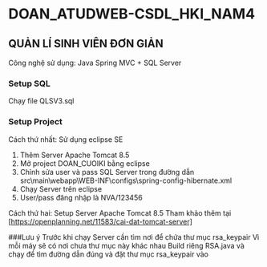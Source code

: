 # DOAN_ATUDWEB-CSDL_HKI_NAM4
## QUẢN LÍ SINH VIÊN ĐƠN GIẢN
Công nghệ sử dụng: Java Spring MVC + SQL Server
### Setup SQL
Chạy file QLSV3.sql
### Setup Project
Cách thứ nhất: Sử dụng eclipse SE
1. Thêm Server Apache Tomcat 8.5
2. Mở project DOAN_CUOIKI bằng eclipse
3. Chỉnh sửa user và pass SQL Server trong đường dẫn src\main\webapp\WEB-INF\configs\spring-config-hibernate.xml
4. Chạy Server trên eclipse
5. User/pass đăng nhập là NVA/123456

Cách thứ hai: Setup Server Apache Tomcat 8.5
Tham khảo thêm tại [https://openplanning.net/11583/cai-dat-tomcat-server]

###Lưu ý
Trước khi chạy Server cần tìm nơi để chứa thư mục rsa_keypair
Vì mỗi máy sẽ có nơi chưa thư mục này khác nhau
Build riêng RSA.java và chạy để tìm đường dẫn đúng và đặt thư mục rsa_keypair vào
